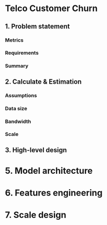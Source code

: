 # Telco Customer Churn 

## 1. Problem statement 

### Metrics

### Requirements 

### Summary

## 2. Calculate & Estimation 
### Assumptions

### Data size

### Bandwidth

### Scale

## 3. High-level design

# 5. Model architecture 

# 6. Features engineering 

# 7. Scale design
